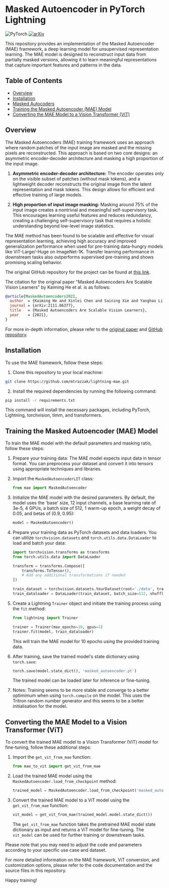 # Masked Autoencoder in PyTorch Lightning
![PyTorch](https://img.shields.io/badge/pytorch-2.0.0-green) [![arXiv](https://img.shields.io/badge/arXiv-2111.06377-b31b1b.svg)](https://arxiv.org/abs/2111.06377)

This repository provides an implementation of the Masked Autoencoder (MAE) framework, a deep learning model for unsupervised representation learning. The MAE model is designed to reconstruct input data from partially masked versions, allowing it to learn meaningful representations that capture important features and patterns in the data. 

## Table of Contents
- [Overview](#overview)
- [Installation](#installation)
- [Masked Autocoders](#masked-autoencoders)
- [Training the Masked Autoencoder (MAE) Model](#training-the-masked-autoencoder-mae-model)
- [Converting the MAE Model to a Vision Transformer (ViT)](#converting-the-mae-model-to-a-vision-transformer-vit)


## Overview

The Masked Autoencoders (MAE) training framework uses an approach where random patches of the input image are masked and the missing pixels are reconstructed. This approach is based on two core designs: an asymmetric encoder-decoder architecture and masking a high proportion of the input image.

1. **Asymmetric encoder-decoder architecture:** The encoder operates only on the visible subset of patches (without mask tokens), and a lightweight decoder reconstructs the original image from the latent representation and mask tokens. This design allows for efficient and effective training of large models.

2. **High proportion of input image masking:** Masking around 75% of the input image creates a nontrivial and meaningful self-supervisory task. This encourages learning useful features and reduces redundancy, creating a challenging self-supervisory task that requires a holistic understanding beyond low-level image statistics.

The MAE method has been found to be scalable and effective for visual representation learning, achieving high accuracy and improved generalization performance when used for pre-training data-hungry models like ViT-Large/-Huge on ImageNet-1K. Transfer learning performance in downstream tasks also outperforms supervised pre-training and shows promising scaling behavior.

The original GitHub repository for the project can be found at [this link](https://github.com/facebookresearch/MAE).

The citation for the original paper "Masked Autoencoders Are Scalable Vision Learners" by Kaiming He et al. is as follows:

```bibtex
@article{MaskedAutoencoders2021,
  author  = {Kaiming He and Xinlei Chen and Saining Xie and Yanghao Li and Piotr Doll{\'a}r and Ross Girshick},
  journal = {arXiv:2111.06377},
  title   = {Masked Autoencoders Are Scalable Vision Learners},
  year    = {2021},
}
```

For more in-depth information, please refer to the [original paper](https://arxiv.org/abs/2111.06377) and [GitHub repository](https://github.com/facebookresearch/MAE).

## Installation

To use the MAE framework, follow these steps:

1. Clone this repository to your local machine:

```bash
git clone https://github.com/mtrazzak/lightning-mae.git
```

2. Install the required dependencies by running the following command:

```bash
pip install -r requirements.txt
```

This command will install the necessary packages, including PyTorch, Lightning, torchvision, timm, and transformers.

## Training the Masked Autoencoder (MAE) Model

To train the MAE model with the default parameters and masking ratio, follow these steps:

1. Prepare your training data: The MAE model expects input data in tensor format. You can preprocess your dataset and convert it into tensors using appropriate techniques and libraries.

2. Import the `MaskedAutoencoderLIT` class:

   ```python
   from mae import MaskedAutoencoder
   ```

3. Initialize the MAE model with the desired parameters. By default, the model uses the 'base' size, 12 input channels, a base learning rate of 3e-5, 4 GPUs, a batch size of 512, 1 warm-up epoch, a weight decay of 0.05, and betas of (0.9, 0.95):

   ```python
   model = MaskedAutoencoder()
   ```

4. Prepare your training data as PyTorch datasets and data loaders. You can utilize `torchvision.datasets` and `torch.utils.data.DataLoader` to load and batch your data:

   ```python
   import torchvision.transforms as transforms
   from torch.utils.data import DataLoader

   transform = transforms.Compose([
       transforms.ToTensor(),
       # Add any additional transformations if needed
   ])

   train_dataset = torchvision.datasets.YourDataset(root='./data', train=True, transform=transform)
   train_dataloader = DataLoader(train_dataset, batch_size=512, shuffle=True)
   ```

5. Create a Lightning `Trainer` object and initiate the training process using the `fit` method:

   ```python
   from lightning import Trainer

   trainer = Trainer(max_epochs=10, gpus=1)
   trainer.fit(model, train_dataloader)
   ```

   This will train the MAE model for 10 epochs using the provided training data.

6. After training, save the trained model's state dictionary using `torch.save`:

   ```python
   torch.save(model.state_dict(), 'masked_autoencoder.pt')
   ```

   The trained model can be loaded later for inference or fine-tuning.

7. Notes:
   Training seems to be more stable and converge to a better optimimum when using `torch.compile` on the model. This uses the Tritron random number generator and this seems to be a better initialisation for the model.

## Converting the MAE Model to a Vision Transformer (ViT)

To convert the trained MAE model to a Vision Transformer (ViT) model for fine-tuning, follow these additional steps:

1. Import the `get_vit_from_mae` function:

   ```python
   from mae_to_vit import get_vit_from_mae
   ```

2. Load the trained MAE model using the `MaskedAutoencoder.load_from_checkpoint` method:

   ```python
   trained_model = MaskedAutoencoder.load_from_checkpoint('masked_autoencoder.pt')
   ```

3. Convert the trained MAE model to a ViT model using the `get_vit_from_mae` function:

   ```python
   vit_model = get_vit_from_mae(trained_model.model.state_dict())
   ```

   The `get_vit_from_mae` function takes the pretrained MAE model state dictionary as input and returns a ViT model for fine-tuning. The `vit_model` can be used for further training or downstream tasks.

Please note that you may need to adjust the code and parameters according to your specific use case and dataset.

For more detailed information on the MAE framework, ViT conversion, and customization options, please refer to the code documentation and the source files in this repository.

Happy training!
